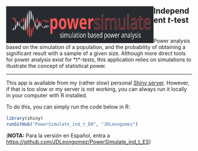 # <img src="https://raw.githubusercontent.com/JDLeongomez/PowerSimulate_ind_t_EN/master/www/ind_t_eng.svg" align="left" width=400 height=100 alt=""/>

## Independent *t*-test
<br>
Power analysis based on the simulation of a population, and the probability of obtaining a significant result with a sample of a given size.
Although more direct tools for power analysis exist for *t*-tests, this application relies on simulations to illustrate the concept of statistical power.

<hr>

This app is available from my (rather slow) personal [Shiny server](https://shiny.jdl-svr.lat/PowerSimulate_ind_t_EN/). However, if that is too slow or my server is not working, you can always run it locally in your computer with R installed. 

To do this, you can simply run the code below in R:

```R
library(shiny)
runGitHub("PowerSimulate_ind_t_EN", "JDLeongomez")
```

(**NOTA:** Para la versión en Español, entra a https://github.com/JDLeongomez/PowerSimulate_ind_t_ES)
